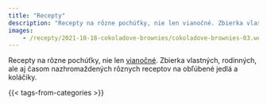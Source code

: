 ```yaml
---
title: "Recepty"
description: "Recepty na rôzne pochúťky, nie len vianočné. Zbierka vlastných, rodinných, ale aj časom nazhromaždených rôznych receptov na obľúbené jedlá a koláčiky."
images: 
    - /recepty/2021-10-18-cokoladove-brownies/cokoladove-brownies-03.webp
---
```


Recepty na rôzne pochúťky, nie len [vianočné](/tags/vianoce/). Zbierka vlastných, rodinných, ale aj časom nazhromaždených rôznych receptov na obľúbené jedlá a koláčiky.

{{< tags-from-categories >}}
